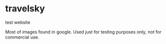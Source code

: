 # travelsky
test website

Most of images found in google. Used just for testing purposes only, not for commercial use.
